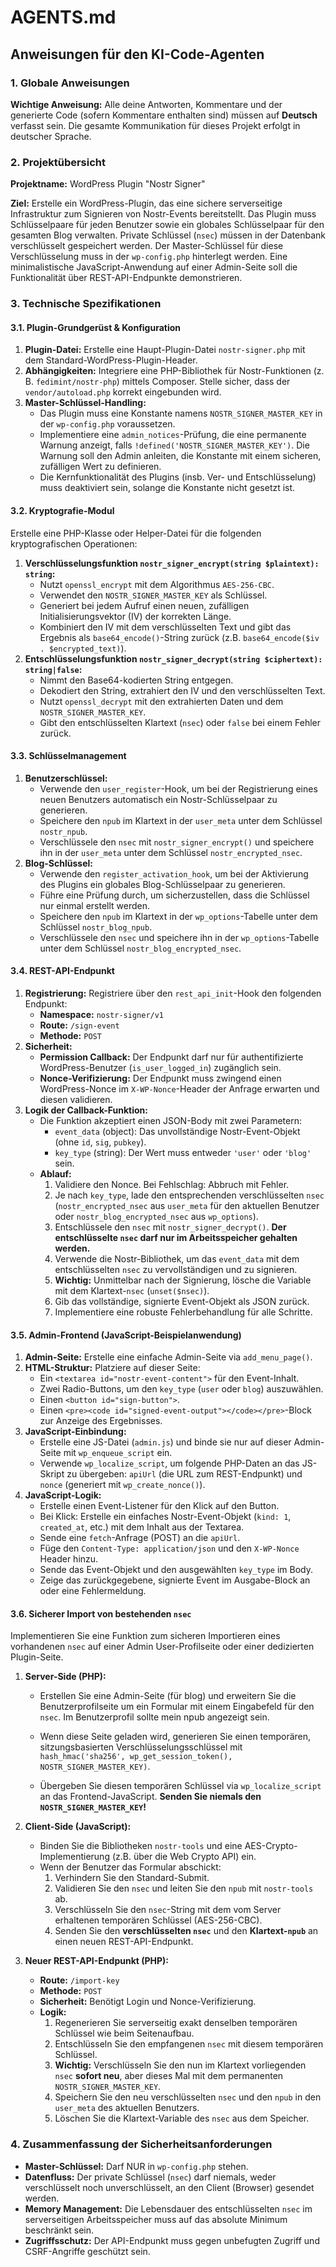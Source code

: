 # AGENTS.md

## Anweisungen für den KI-Code-Agenten

### 1. Globale Anweisungen

**Wichtige Anweisung:** Alle deine Antworten, Kommentare und der generierte Code (sofern Kommentare enthalten sind) müssen auf **Deutsch** verfasst sein. Die gesamte Kommunikation für dieses Projekt erfolgt in deutscher Sprache.

### 2. Projektübersicht

**Projektname:** WordPress Plugin "Nostr Signer"

**Ziel:** Erstelle ein WordPress-Plugin, das eine sichere serverseitige Infrastruktur zum Signieren von Nostr-Events bereitstellt. Das Plugin muss Schlüsselpaare für jeden Benutzer sowie ein globales Schlüsselpaar für den gesamten Blog verwalten. Private Schlüssel (`nsec`) müssen in der Datenbank verschlüsselt gespeichert werden. Der Master-Schlüssel für diese Verschlüsselung muss in der `wp-config.php` hinterlegt werden. Eine minimalistische JavaScript-Anwendung auf einer Admin-Seite soll die Funktionalität über REST-API-Endpunkte demonstrieren.

### 3. Technische Spezifikationen

#### 3.1. Plugin-Grundgerüst & Konfiguration

1.  **Plugin-Datei:** Erstelle eine Haupt-Plugin-Datei `nostr-signer.php` mit dem Standard-WordPress-Plugin-Header.
2.  **Abhängigkeiten:** Integriere eine PHP-Bibliothek für Nostr-Funktionen (z. B. `fedimint/nostr-php`) mittels Composer. Stelle sicher, dass der `vendor/autoload.php` korrekt eingebunden wird.
3.  **Master-Schlüssel-Handling:**
    *   Das Plugin muss eine Konstante namens `NOSTR_SIGNER_MASTER_KEY` in der `wp-config.php` voraussetzen.
    *   Implementiere eine `admin_notices`-Prüfung, die eine permanente Warnung anzeigt, falls `!defined('NOSTR_SIGNER_MASTER_KEY')`. Die Warnung soll den Admin anleiten, die Konstante mit einem sicheren, zufälligen Wert zu definieren.
    *   Die Kernfunktionalität des Plugins (insb. Ver- und Entschlüsselung) muss deaktiviert sein, solange die Konstante nicht gesetzt ist.

#### 3.2. Kryptografie-Modul

Erstelle eine PHP-Klasse oder Helper-Datei für die folgenden kryptografischen Operationen:

1.  **Verschlüsselungsfunktion `nostr_signer_encrypt(string $plaintext): string`:**
    *   Nutzt `openssl_encrypt` mit dem Algorithmus `AES-256-CBC`.
    *   Verwendet den `NOSTR_SIGNER_MASTER_KEY` als Schlüssel.
    *   Generiert bei jedem Aufruf einen neuen, zufälligen Initialisierungsvektor (IV) der korrekten Länge.
    *   Kombiniert den IV mit dem verschlüsselten Text und gibt das Ergebnis als `base64_encode()`-String zurück (z.B. `base64_encode($iv . $encrypted_text)`).
2.  **Entschlüsselungsfunktion `nostr_signer_decrypt(string $ciphertext): string|false`:**
    *   Nimmt den Base64-kodierten String entgegen.
    *   Dekodiert den String, extrahiert den IV und den verschlüsselten Text.
    *   Nutzt `openssl_decrypt` mit den extrahierten Daten und dem `NOSTR_SIGNER_MASTER_KEY`.
    *   Gibt den entschlüsselten Klartext (`nsec`) oder `false` bei einem Fehler zurück.

#### 3.3. Schlüsselmanagement

1.  **Benutzerschlüssel:**
    *   Verwende den `user_register`-Hook, um bei der Registrierung eines neuen Benutzers automatisch ein Nostr-Schlüsselpaar zu generieren.
    *   Speichere den `npub` im Klartext in der `user_meta` unter dem Schlüssel `nostr_npub`.
    *   Verschlüssele den `nsec` mit `nostr_signer_encrypt()` und speichere ihn in der `user_meta` unter dem Schlüssel `nostr_encrypted_nsec`.
2.  **Blog-Schlüssel:**
    *   Verwende den `register_activation_hook`, um bei der Aktivierung des Plugins ein globales Blog-Schlüsselpaar zu generieren.
    *   Führe eine Prüfung durch, um sicherzustellen, dass die Schlüssel nur einmal erstellt werden.
    *   Speichere den `npub` im Klartext in der `wp_options`-Tabelle unter dem Schlüssel `nostr_blog_npub`.
    *   Verschlüssele den `nsec` und speichere ihn in der `wp_options`-Tabelle unter dem Schlüssel `nostr_blog_encrypted_nsec`.

#### 3.4. REST-API-Endpunkt

1.  **Registrierung:** Registriere über den `rest_api_init`-Hook den folgenden Endpunkt:
    *   **Namespace:** `nostr-signer/v1`
    *   **Route:** `/sign-event`
    *   **Methode:** `POST`
2.  **Sicherheit:**
    *   **Permission Callback:** Der Endpunkt darf nur für authentifizierte WordPress-Benutzer (`is_user_logged_in`) zugänglich sein.
    *   **Nonce-Verifizierung:** Der Endpunkt muss zwingend einen WordPress-Nonce im `X-WP-Nonce`-Header der Anfrage erwarten und diesen validieren.
3.  **Logik der Callback-Funktion:**
    *   Die Funktion akzeptiert einen JSON-Body mit zwei Parametern:
        *   `event_data` (object): Das unvollständige Nostr-Event-Objekt (ohne `id`, `sig`, `pubkey`).
        *   `key_type` (string): Der Wert muss entweder `'user'` oder `'blog'` sein.
    *   **Ablauf:**
        1.  Validiere den Nonce. Bei Fehlschlag: Abbruch mit Fehler.
        2.  Je nach `key_type`, lade den entsprechenden verschlüsselten `nsec` (`nostr_encrypted_nsec` aus `user_meta` für den aktuellen Benutzer oder `nostr_blog_encrypted_nsec` aus `wp_options`).
        3.  Entschlüssele den `nsec` mit `nostr_signer_decrypt()`. **Der entschlüsselte `nsec` darf nur im Arbeitsspeicher gehalten werden.**
        4.  Verwende die Nostr-Bibliothek, um das `event_data` mit dem entschlüsselten `nsec` zu vervollständigen und zu signieren.
        5.  **Wichtig:** Unmittelbar nach der Signierung, lösche die Variable mit dem Klartext-`nsec` (`unset($nsec)`).
        6.  Gib das vollständige, signierte Event-Objekt als JSON zurück.
        7.  Implementiere eine robuste Fehlerbehandlung für alle Schritte.

#### 3.5. Admin-Frontend (JavaScript-Beispielanwendung)

1.  **Admin-Seite:** Erstelle eine einfache Admin-Seite via `add_menu_page()`.
2.  **HTML-Struktur:** Platziere auf dieser Seite:
    *   Ein `<textarea id="nostr-event-content">` für den Event-Inhalt.
    *   Zwei Radio-Buttons, um den `key_type` (`user` oder `blog`) auszuwählen.
    *   Einen `<button id="sign-button">`.
    *   Einen `<pre><code id="signed-event-output"></code></pre>`-Block zur Anzeige des Ergebnisses.
3.  **JavaScript-Einbindung:**
    *   Erstelle eine JS-Datei (`admin.js`) und binde sie nur auf dieser Admin-Seite mit `wp_enqueue_script` ein.
    *   Verwende `wp_localize_script`, um folgende PHP-Daten an das JS-Skript zu übergeben: `apiUrl` (die URL zum REST-Endpunkt) und `nonce` (generiert mit `wp_create_nonce()`).
4.  **JavaScript-Logik:**
    *   Erstelle einen Event-Listener für den Klick auf den Button.
    *   Bei Klick: Erstelle ein einfaches Nostr-Event-Objekt (`kind: 1`, `created_at`, etc.) mit dem Inhalt aus der Textarea.
    *   Sende eine `fetch`-Anfrage (POST) an die `apiUrl`.
    *   Füge den `Content-Type: application/json` und den `X-WP-Nonce` Header hinzu.
    *   Sende das Event-Objekt und den ausgewählten `key_type` im Body.
    *   Zeige das zurückgegebene, signierte Event im Ausgabe-Block an oder eine Fehlermeldung.


#### 3.6. Sicherer Import von bestehenden `nsec`

Implementieren Sie eine Funktion zum sicheren Importieren eines vorhandenen `nsec` auf einer Admin User-Profilseite oder einer dedizierten Plugin-Seite.

1.  **Server-Side (PHP):**
    *   Erstellen Sie eine Admin-Seite (für blog) und erweitern Sie die Benutzerprofilseite um ein Formular mit einem Eingabefeld für den `nsec`. Im Benutzerprofil sollte mein npub angezeigt sein.
    
    *   Wenn diese Seite geladen wird, generieren Sie einen temporären, sitzungsbasierten Verschlüsselungsschlüssel mit `hash_hmac('sha256', wp_get_session_token(), NOSTR_SIGNER_MASTER_KEY)`.
    *   Übergeben Sie diesen temporären Schlüssel via `wp_localize_script` an das Frontend-JavaScript. **Senden Sie niemals den `NOSTR_SIGNER_MASTER_KEY`!**

2.  **Client-Side (JavaScript):**
    *   Binden Sie die Bibliotheken `nostr-tools` und eine AES-Crypto-Implementierung (z.B. über die Web Crypto API) ein.
    *   Wenn der Benutzer das Formular abschickt:
        1.  Verhindern Sie den Standard-Submit.
        2.  Validieren Sie den `nsec` und leiten Sie den `npub` mit `nostr-tools` ab.
        3.  Verschlüsseln Sie den `nsec`-String mit dem vom Server erhaltenen temporären Schlüssel (AES-256-CBC).
        4.  Senden Sie den **verschlüsselten `nsec`** und den **Klartext-`npub`** an einen neuen REST-API-Endpunkt.

3.  **Neuer REST-API-Endpunkt (PHP):**
    *   **Route:** `/import-key`
    *   **Methode:** `POST`
    *   **Sicherheit:** Benötigt Login und Nonce-Verifizierung.
    *   **Logik:**
        1.  Regenerieren Sie serverseitig exakt denselben temporären Schlüssel wie beim Seitenaufbau.
        2.  Entschlüsseln Sie den empfangenen `nsec` mit diesem temporären Schlüssel.
        3.  **Wichtig:** Verschlüsseln Sie den nun im Klartext vorliegenden `nsec` **sofort neu**, aber dieses Mal mit dem permanenten `NOSTR_SIGNER_MASTER_KEY`.
        4.  Speichern Sie den neu verschlüsselten `nsec` und den `npub` in den `user_meta` des aktuellen Benutzers.
        5.  Löschen Sie die Klartext-Variable des `nsec` aus dem Speicher.



### 4. Zusammenfassung der Sicherheitsanforderungen

*   **Master-Schlüssel:** Darf NUR in `wp-config.php` stehen.
*   **Datenfluss:** Der private Schlüssel (`nsec`) darf niemals, weder verschlüsselt noch unverschlüsselt, an den Client (Browser) gesendet werden.
*   **Memory Management:** Die Lebensdauer des entschlüsselten `nsec` im serverseitigen Arbeitsspeicher muss auf das absolute Minimum beschränkt sein.
*   **Zugriffsschutz:** Der API-Endpunkt muss gegen unbefugten Zugriff und CSRF-Angriffe geschützt sein.
